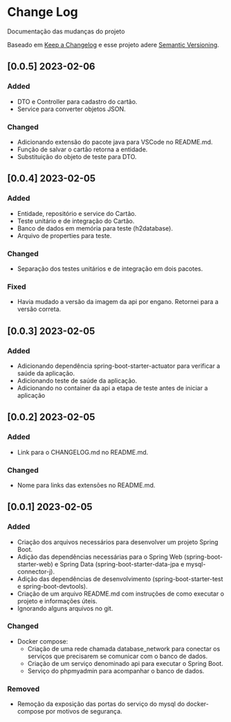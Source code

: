 
# Change Log
Documentação das mudanças do projeto
 
Baseado em [Keep a Changelog](http://keepachangelog.com/)
e esse projeto adere [Semantic Versioning](http://semver.org/).

## [0.0.5] 2023-02-06

### Added
- DTO e Controller para cadastro do cartão.
- Service para converter objetos JSON.

### Changed
- Adicionando extensão do pacote java para VSCode no README.md.
- Função de salvar o cartão retorna a entidade.
- Substituição do objeto de teste para DTO.

## [0.0.4] 2023-02-05

### Added
- Entidade, repositório e service do Cartão.
- Teste unitário e de integração do Cartão.
- Banco de dados em memória para teste (h2database).
- Arquivo de properties para teste.

### Changed
- Separação dos testes unitários e de integração em dois pacotes.

### Fixed
- Havia mudado a versão da imagem da api por engano. Retornei para a versão correta.


## [0.0.3] 2023-02-05

### Added
- Adicionando dependência spring-boot-starter-actuator para verificar a saúde da aplicação.
- Adicionando teste de saúde da aplicação.
- Adicionando no container da api a etapa de teste antes de iniciar a aplicação

## [0.0.2] 2023-02-05

### Added
- Link para o CHANGELOG.md no README.md.

### Changed
- Nome para links das extensões no README.md.

## [0.0.1] 2023-02-05

### Added
- Criação dos arquivos necessários para desenvolver um projeto Spring Boot.
- Adição das dependências necessárias para o Spring Web (spring-boot-starter-web) e Spring Data (spring-boot-starter-data-jpa e mysql-connector-j).
- Adição das dependências de desenvolvimento (spring-boot-starter-test e spring-boot-devtools).
- Criação de um arquivo README.md com instruções de como executar o projeto e informações úteis.
- Ignorando alguns arquivos no git.

### Changed
- Docker compose:
    - Criação de uma rede chamada database_network para conectar os serviços que precisarem se comunicar com o banco de dados.
    - Criação de um serviço denominado api para executar o Spring Boot.
    - Serviço do phpmyadmin para acompanhar o banco de dados.

 ### Removed
- Remoção da exposição das portas do serviço do mysql do docker-compose por motivos de segurança.
